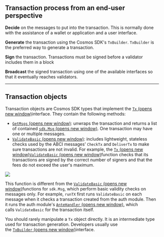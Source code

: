 Transaction process from an end-user perspective
------------------------------------------------

**Decide** on the messages to put into the transaction. This is normally done with the assistance of a wallet or application and a user interface.

**Generate** the transaction using the Cosmos SDK's `TxBuilder`. `TxBuilder` is the preferred way to generate a transaction.


**Sign** the transaction. Transactions must be signed before a validator includes them in a block

**Broadcast** the signed transaction using one of the available interfaces so that it eventually reaches validators.


--------------


Transaction objects
-------------------

Transaction objects are Cosmos SDK types that implement the [`Tx` (opens new window)](https://github.com/cosmos/cosmos-sdk/blob/v0.45.4/types/tx_msg.go#L39-L46)interface. They contain the following methods:

-   [`GetMsgs` (opens new window)](https://github.com/cosmos/cosmos-sdk/blob/v0.45.4/types/tx_msg.go#L41): unwraps the transaction and returns a list of contained [`sdk.Msg` (opens new window)](https://github.com/cosmos/cosmos-sdk/blob/v0.45.4/types/tx_msg.go#L11-L22). One transaction may have one or multiple messages.
-   [`ValidateBasic` (opens new window)](https://github.com/cosmos/cosmos-sdk/blob/v0.45.4/types/tx_msg.go#L45): includes lightweight, stateless checks used by the ABCI messages' `CheckTx` and `DeliverTx` to make sure transactions are not invalid. For example, the [`Tx` (opens new window)](https://github.com/cosmos/cosmos-sdk/blob/v0.45.4/types/tx/tx.pb.go#L32-L42)[`ValidateBasic` (opens new window)](https://github.com/cosmos/cosmos-sdk/blob/v0.45.4/types/tx/types.go#L38)function checks that its transactions are signed by the correct number of signers and that the fees do not exceed the user's maximum.

![](https://ida.interchain.io/hi-tip-icon.svg)

This function is different from the [`ValidateBasic` (opens new window)](https://github.com/cosmos/cosmos-sdk/blob/v0.45.4/types/tx_msg.go#L16)functions for `sdk.Msg`, which perform basic validity checks on messages only. For example, `runTX` first runs `ValidateBasic` on each message when it checks a transaction created from the auth module. Then it runs the auth module's [`AnteHandler` (opens new window)](https://github.com/cosmos/cosmos-sdk/blob/v0.45.4/types/handler.go#L8), which calls `ValidateBasic` for the transaction itself.

You should rarely manipulate a `Tx` object directly. It is an intermediate type used for transaction generation. Developers usually use the [`TxBuilder` (opens new window)](https://github.com/cosmos/cosmos-sdk/blob/v0.45.4/client/tx_config.go#L36-L46)interface.